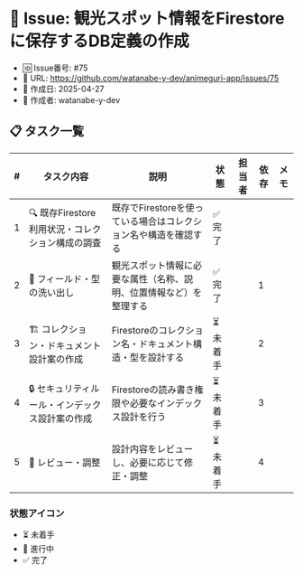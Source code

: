 <!-- このファイルはイシュー #75 用のタスク管理です -->

# 📝 Issue: 観光スポット情報をFirestoreに保存するDB定義の作成
- 🆔 Issue番号: #75
- 🔗 URL: https://github.com/watanabe-y-dev/animeguri-app/issues/75
- 📅 作成日: 2025-04-27
- 👤 作成者: watanabe-y-dev

## 📋 タスク一覧

| #   | タスク内容                                      | 説明                                                               | 状態     | 担当者 | 依存 | メモ |
| --- | ----------------------------------------------- | ------------------------------------------------------------------ | -------- | ------ | ---- | ---- |
| 1   | 🔍 既存Firestore利用状況・コレクション構成の調査 | 既存でFirestoreを使っている場合はコレクション名や構造を確認する    | ✅ 完了   |        |      |      |
| 2   | 📝 フィールド・型の洗い出し                      | 観光スポット情報に必要な属性（名称、説明、位置情報など）を整理する | ✅ 完了   |        | 1    |      |
| 3   | 🏗️ コレクション・ドキュメント設計案の作成        | Firestoreのコレクション名・ドキュメント構造・型を設計する          | ⏳ 未着手 |        | 2    |      |
| 4   | 🔒 セキュリティルール・インデックス設計案の作成  | Firestoreの読み書き権限や必要なインデックス設計を行う              | ⏳ 未着手 |        | 3    |      |
| 5   | 👀 レビュー・調整                                | 設計内容をレビューし、必要に応じて修正・調整                       | ⏳ 未着手 |        | 4    |      |

### 状態アイコン
- ⏳ 未着手
- 🚧 進行中
- ✅ 完了
